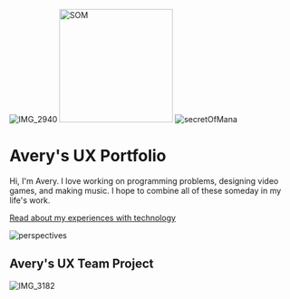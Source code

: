 ![IMG_2940](https://user-images.githubusercontent.com/79026876/186276418-8e1dc41d-3982-46b8-8ce1-75ae7b50f6bf.jpeg)
<img source="https://user-images.githubusercontent.com/79026876/186275734-0294a9cb-0164-4e80-be3b-eeb9e852d69f.jpeg" alt="SOM" width="200"/>
![secretOfMana](https://user-images.githubusercontent.com/79026876/186275734-0294a9cb-0164-4e80-be3b-eeb9e852d69f.jpeg)

# Avery's UX Portfolio

Hi, I'm Avery. I love working on programming problems, designing video games, and making music. I hope to combine all of these someday in my life's work. 

[Read about my experiences with technology](journal/)




![perspectives](https://user-images.githubusercontent.com/79026876/186276069-d77ca9a5-2e23-47f1-b665-3aad8c4f8087.png)

## Avery's UX Team Project

![IMG_3182](https://user-images.githubusercontent.com/79026876/186276227-7a736d65-afed-4a1c-ad8e-631cc8f96a76.jpeg)

